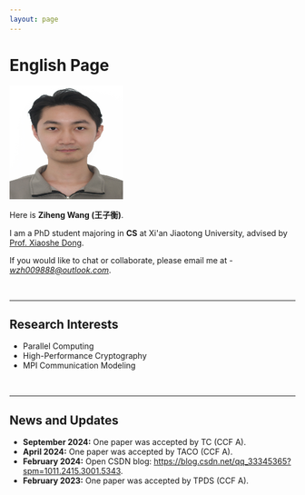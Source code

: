 ```yaml
---
layout: page
---
```


# English Page

<img src="/images/wangziheng.jpg" class="floatpic" width="200" height="200">

Here is **Ziheng Wang (王子衡)**.

I am a PhD student majoring in **CS** at Xi'an Jiaotong University, advised by [Prof. Xiaoshe Dong](https://gr.xjtu.edu.cn/en/web/xsdong/home).

If you would like to chat or collaborate, please email me at - *wzh009888@outlook.com*.

<br>

---

## Research Interests

- Parallel Computing
- High-Performance Cryptography
- MPI Communication Modeling

<br>

---

## News and Updates
- **September 2024:** One paper was accepted by TC (CCF A).
- **April 2024:** One paper was accepted by TACO (CCF A).
- **February 2024:** Open CSDN blog: https://blog.csdn.net/qq_33345365?spm=1011.2415.3001.5343.
- **February 2023:** One paper was accepted by TPDS (CCF A).
<br>


